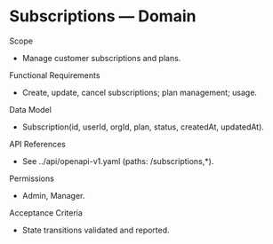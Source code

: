 <!--
File: subscriptions.md
Purpose: Domain documentation for Subscriptions. Includes scope, RFs,
model, API references, permissions, and acceptance criteria.
All Rights Reserved. Arodi Emmanuel
-->

# Subscriptions — Domain

Scope

- Manage customer subscriptions and plans.

Functional Requirements

- Create, update, cancel subscriptions; plan management; usage.

Data Model

- Subscription(id, userId, orgId, plan, status, createdAt, updatedAt).

API References

- See ../api/openapi-v1.yaml (paths: /subscriptions,\*).

Permissions

- Admin, Manager.

Acceptance Criteria

- State transitions validated and reported.
